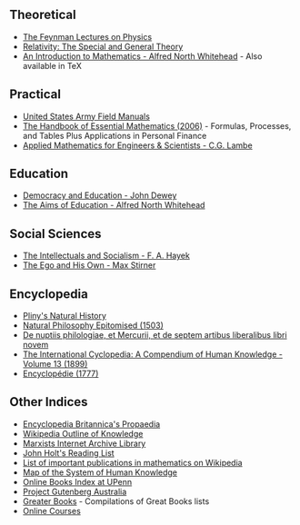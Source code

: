 ## Theoretical
* [The Feynman Lectures on Physics](http://www.feynmanlectures.caltech.edu/)
* [Relativity: The Special and General Theory](http://www.gutenberg.org/files/5001/5001-h/5001-h.htm)
* [An Introduction to Mathematics - Alfred North Whitehead](http://www.gutenberg.org/files/41568/41568-pdf.pdf) - Also available in TeX

## Practical
* [United States Army Field Manuals](https://en.wikipedia.org/wiki/United_States_Army_Field_Manuals)
* [The Handbook of Essential Mathematics (2006)](https://florida.theorangegrove.org/og/file/3a8c652c-11d0-e967-95fb-b5bbae2586d6/1/math_handbook.pdf) - Formulas, Processes, and Tables Plus Applications in Personal Finance
* [Applied Mathematics for Engineers & Scientists - C.G. Lambe](https://archive.org/details/AppliedMathematicsForEngineersScientists)

## Education
* [Democracy and Education - John Dewey](https://www.gutenberg.org/files/852/852-h/852-h.htm)
* [The Aims of Education - Alfred North Whitehead](http://edf.stanford.edu/sites/default/files/whitehead.pdf)

## Social Sciences
* [The Intellectuals and Socialism - F. A. Hayek](https://fee.org/articles/the-intellectuals-and-socialism/)
* [The Ego and His Own - Max Stirner](http://theanarchistlibrary.org/library/max-stirner-the-ego-and-his-own)

## Encyclopedia
* [Pliny's Natural History](http://www.masseiana.org/pliny.htm)
* [Natural Philosophy Epitomised (1503)](https://books.google.com/books/about/Natural_Philosophy_Epitomised.html?id=srgjhIJU2wkC)
* [De nuptiis philologiae, et Mercurii, et de septem artibus liberalibus libri novem](https://archive.org/details/denuptiisphilolo00martuoft)
* [The International Cyclopedia: A Compendium of Human Knowledge - Volume 13 (1899)](https://archive.org/details/internationalcy00peabgoog)
* [Encyclopédie (1777)](http://quod.lib.umich.edu/d/did/)

## Other Indices
* [Encyclopedia Britannica's Propaedia](http://www.markklingman.com/docs/britannica_propaedia.pdf)
* [Wikipedia Outline of Knowledge](https://en.wikipedia.org/wiki/Portal:Contents/Outlines)
* [Marxists Internet Archive Library](https://www.marxists.org/archive/index.htm)
* [John Holt's Reading List](http://www.johnholtgws.com/john-holts-reading-list/)
* [List of important publications in mathematics on Wikipedia](https://en.wikipedia.org/wiki/List_of_important_publications_in_mathematics)
* [Map of the System of Human Knowledge](http://quod.lib.umich.edu/d/did/graphics/tree.png)
* [Online Books Index at UPenn](http://onlinebooks.library.upenn.edu/new.html)
* [Project Gutenberg Australia](http://gutenberg.net.au/plusfifty-a-m.html)
* [Greater Books](http://www.greaterbooks.com/index.html) - Compilations of Great Books lists
* [Online Courses](http://www.openculture.com/freeonlinecourses)
